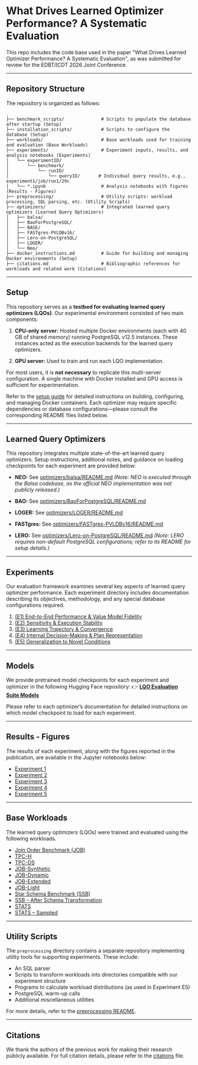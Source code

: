# What Drives Learned Optimizer Performance? A Systematic Evaluation

This repo includes the code base used in the paper "What Drives Learned Optimizer Performance? A Systematic Evaluation", as was submitted for review for the EDBT/ICDT 2026 Joint Conference.

---

## Repository Structure

The repository is organized as follows:

```
.
├── benchmark_scripts/              # Scripts to populate the database after startup (Setup)
├── installation_scripts/           # Scripts to configure the database (Setup)
├── workloads/                      # Base workloads used for training and evaluation (Base Workloads)
├── experiments/                    # Experiment inputs, results, and analysis notebooks (Experiments)
│   └── experimentID/
│       └── benchmark/
│           └── runID/
│               └── queryID/       # Individual query results, e.g., experiment1/job/run1/29c
│   └── *.ipynb                     # Analysis notebooks with figures (Results - Figures)
├── preprocessing/                  # Utility scripts: workload processing, SQL parsing, etc. (Utility Scripts)
├── optimizers/                     # Integrated learned query optimizers (Learned Query Optimizers)
│   ├── balsa/
│   ├── BaoForPostgreSQL/
│   ├── BASE/
│   ├── FASTgres-PVLDBv16/
│   ├── Lero-on-PostgreSQL/
│   ├── LOGER/
│   └── Neo/
├── docker_instructions.md          # Guide for building and managing Docker environments (Setup)
├── citations.md                    # Bibliographic references for workloads and related work (Citations)
```
---

## Setup

This repository serves as a **testbed for evaluating learned query optimizers (LQOs)**.
Our experimental environment consisted of two main components:

1. **CPU-only server:**
   Hosted multiple Docker environments (each with 40 GB of shared memory) running PostgreSQL v12.5 instances. These instances acted as the execution backends for the learned query optimizers.

2. **GPU server:**
   Used to train and run each LQO implementation.

For most users, it is **not necessary** to replicate this multi-server configuration. A single machine with Docker installed and GPU access is sufficient for experimentation.

Refer to the [setup guide](docker_instructions.md) for detailed instructions on building, configuring, and managing Docker containers.
Each optimizer may require specific dependencies or database configurations—please consult the corresponding README files listed below.

---

## Learned Query Optimizers

This repository integrates multiple state-of-the-art learned query optimizers.
Setup instructions, additional notes, and guidance on loading checkpoints for each experiment are provided below:

* **NEO:** See [optimizers/balsa/README.md](optimizers/balsa/README.md)
  *(Note: NEO is executed through the Balsa codebase, as the official NEO implementation was not publicly released.)*

* **BAO:** See [optimizers/BaoForPostgreSQL/README.md](optimizers/BaoForPostgreSQL/README.md)

* **LOGER:** See [optimizers/LOGER/README.md](optimizers/LOGER/README.md)

* **FASTgres:** See [optimizers/FASTgres-PVLDBv16/README.md](optimizers/FASTgres-PVLDBv16/README.md)

* **LERO:** See [optimizers/Lero-on-PostgreSQL/README.md](optimizers/Lero-on-PostgreSQL/README.md)
  *(Note: LERO requires non-default PostgreSQL configurations; refer to its README for setup details.)*

---

## Experiments

Our evaluation framework examines several key aspects of learned query optimizer performance.
Each experiment directory includes documentation describing its objectives, methodology, and any special database configurations required.

1. [(E1) End-to-End Performance & Value Model Fidelity](experiments/experiment1/README.md)
2. [(E2) Sensitivity & Execution Stability](experiments/experiment2/README.md)
3. [(E3) Learning Trajectory & Convergence](experiments/experiment3/README.md)
4. [(E4) Internal Decision-Making & Plan Representation](experiments/experiment4/README.md)
5. [(E5) Generalization to Novel Conditions](experiments/experiment5/README.md)

---

## Models

We provide pretrained model checkpoints for each experiment and optimizer in the following Hugging Face repository:
👉 [**LQO Evaluation Suite Models**](https://huggingface.co/EDBT-2026-Submission/LQO_Evaluation_Suite/tree/main)

Please refer to each optimizer’s documentation for detailed instructions on which model checkpoint to load for each experiment.

--- 

## Results - Figures

The results of each experiment, along with the figures reported in the publication, are available in the Jupyter notebooks below:
- [Experiment 1](experiments/experiment1/experiment1.ipynb)
- [Experiment 2](experiments/experiment2/experiment2.ipynb)
- [Experiment 3](experiments/experiment3/experiment3.ipynb)
- [Experiment 4](experiments/experiment4/experiment4.ipynb)
- [Experiment 5](experiments/experiment5/experiment5.ipynb)

---

## Base Workloads

The learned query optimizers (LQOs) were trained and evaluated using the following workloads. 

* [Join Order Benchmark (JOB)](workloads/imdb_pg_dataset/job)
* [TPC-H](workloads/tpch_loger)
* [TPC-DS](workloads/tpcds)
* [JOB-Synthetic](workloads/imdb_pg_dataset/job_synthetic)
* [JOB-Dynamic](workloads/imdb_pg_dataset/job_d)
* [JOB-Extended](workloads/imdb_pg_dataset/job_extended)
* [JOB-Light](workloads/imdb_pg_dataset/job_light)
* [Star Schema Benchmark (SSB)](workloads/ssb)
* [SSB – After Schema Transformation](workloads/ssb_new_schema)
* [STATS](workloads/stack)
* [STATS – Sampled](workloads/stack_sampled)

---

## Utility Scripts

The `preprocessing` directory contains a separate repository implementing utility tools for supporting experiments. These include:

* An SQL parser
* Scripts to transform workloads into directories compatible with our experiment structure
* Programs to calculate workload distributions (as used in Experiment E5)
* PostgreSQL warm-up calls
* Additional miscellaneous utilities

For more details, refer to the [preprocessing README](preprocessing/README.md).

---

## Citations

We thank the authors of the previous work for making their research publicly available.
For full citation details, please refer to the [citations](citations.md) file.